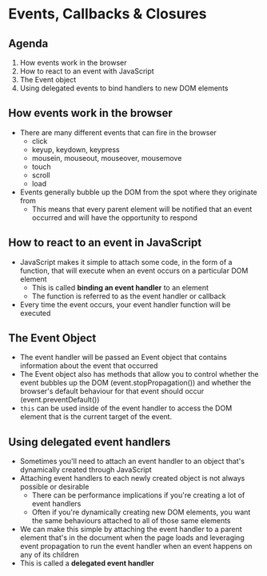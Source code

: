 # Events, Callbacks & Closures

## Agenda

1. How events work in the browser
2. How to react to an event with JavaScript
3. The Event object
4. Using delegated events to bind handlers to new DOM elements


## How events work in the browser
- There are many different events that can fire in the browser
  - click
  - keyup, keydown, keypress
  - mousein, mouseout, mouseover, mousemove
  - touch
  - scroll
  - load
- Events generally bubble up the DOM from the spot where they originate from
  - This means that every parent element will be notified that an event occurred and will have the opportunity to respond


## How to react to an event in JavaScript
- JavaScript makes it simple to attach some code, in the form of a function, that will execute when an event occurs on a particular DOM element
  - This is called **binding an event handler** to an element
  - The function is referred to as the event handler or callback
- Every time the event occurs, your event handler function will be executed

## The Event Object
- The event handler will be passed an Event object that contains information about the event that occurred
- The Event object also has methods that allow you to control whether the event bubbles up the DOM (event.stopPropagation()) and whether the browser's default behaviour for that event should occur (event.preventDefault())
- `this` can be used inside of the event handler to access the DOM element that is the current target of the event.


## Using delegated event handlers
- Sometimes you'll need to attach an event handler to an object that's dynamically created through JavaScript
- Attaching event handlers to each newly created object is not always possible or desirable
  - There can be performance implications if you're creating a lot of event handlers
  - Often if you're dynamically creating new DOM elements, you want the same behaviours attached to all of those same elements
- We can make this simple by attaching the event handler to a parent element that's in the document when the page loads and leveraging event propagation to run the event handler when an event happens on any of its children
- This is called a **delegated event handler**

